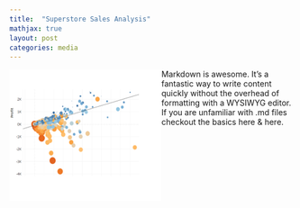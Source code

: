 ```yaml
---
title:  "Superstore Sales Analysis"
mathjax: true
layout: post
categories: media
---
```


<img style="float:left" src="/assets/images/Image8_small.png">

Markdown is awesome. It’s a fantastic way to write content quickly without the overhead of formatting with a WYSIWYG editor. 
If you are unfamiliar with .md files checkout the basics here & here.
